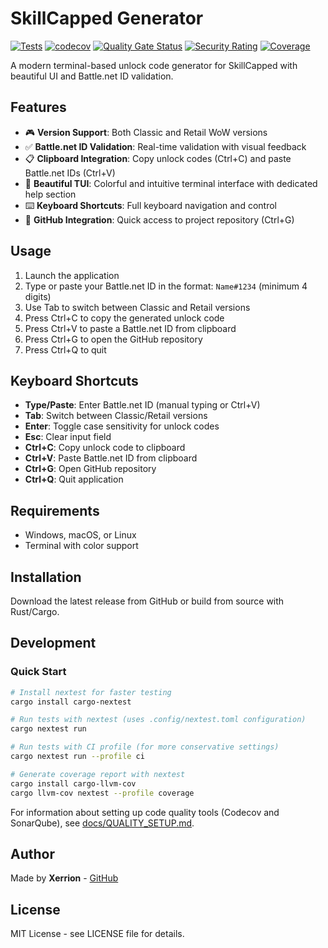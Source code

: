 # SkillCapped Generator

[![Tests](https://github.com/Xerrion/skillcapped-generator/actions/workflows/tests.yml/badge.svg)](https://github.com/Xerrion/skillcapped-generator/actions/workflows/tests.yml)
[![codecov](https://codecov.io/gh/Xerrion/skillcapped-generator/branch/master/graph/badge.svg)](https://codecov.io/gh/Xerrion/skillcapped-generator)
[![Quality Gate Status](https://sonarcloud.io/api/project_badges/measure?project=Xerrion_skillcapped-generator&metric=alert_status)](https://sonarcloud.io/summary/new_code?id=Xerrion_skillcapped-generator)
[![Security Rating](https://sonarcloud.io/api/project_badges/measure?project=Xerrion_skillcapped-generator&metric=security_rating)](https://sonarcloud.io/summary/new_code?id=Xerrion_skillcapped-generator)
[![Coverage](https://sonarcloud.io/api/project_badges/measure?project=Xerrion_skillcapped-generator&metric=coverage)](https://sonarcloud.io/summary/new_code?id=Xerrion_skillcapped-generator)

A modern terminal-based unlock code generator for SkillCapped with beautiful UI and Battle.net ID validation.

## Features

- 🎮 **Version Support**: Both Classic and Retail WoW versions
- ✅ **Battle.net ID Validation**: Real-time validation with visual feedback
- 📋 **Clipboard Integration**: Copy unlock codes (Ctrl+C) and paste Battle.net IDs (Ctrl+V)
- 🎨 **Beautiful TUI**: Colorful and intuitive terminal interface with dedicated help section
- ⌨️ **Keyboard Shortcuts**: Full keyboard navigation and control
- 🔗 **GitHub Integration**: Quick access to project repository (Ctrl+G)

## Usage

1. Launch the application
2. Type or paste your Battle.net ID in the format: `Name#1234` (minimum 4 digits)
3. Use Tab to switch between Classic and Retail versions
4. Press Ctrl+C to copy the generated unlock code
5. Press Ctrl+V to paste a Battle.net ID from clipboard
6. Press Ctrl+G to open the GitHub repository
7. Press Ctrl+Q to quit

## Keyboard Shortcuts

- **Type/Paste**: Enter Battle.net ID (manual typing or Ctrl+V)
- **Tab**: Switch between Classic/Retail versions
- **Enter**: Toggle case sensitivity for unlock codes
- **Esc**: Clear input field
- **Ctrl+C**: Copy unlock code to clipboard
- **Ctrl+V**: Paste Battle.net ID from clipboard
- **Ctrl+G**: Open GitHub repository
- **Ctrl+Q**: Quit application

## Requirements

- Windows, macOS, or Linux
- Terminal with color support

## Installation

Download the latest release from GitHub or build from source with Rust/Cargo.

## Development

### Quick Start
```bash
# Install nextest for faster testing
cargo install cargo-nextest

# Run tests with nextest (uses .config/nextest.toml configuration)
cargo nextest run

# Run tests with CI profile (for more conservative settings)
cargo nextest run --profile ci

# Generate coverage report with nextest
cargo install cargo-llvm-cov
cargo llvm-cov nextest --profile coverage
```

For information about setting up code quality tools (Codecov and SonarQube), see [docs/QUALITY_SETUP.md](docs/QUALITY_SETUP.md).

## Author

Made by **Xerrion** - [GitHub](https://github.com/Xerrion)

## License

MIT License - see LICENSE file for details.
